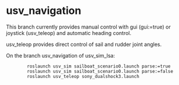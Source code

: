 # usv_navigation

This branch currently provides manual control with gui (gui:=true) or joystick (usv_teleop) and automatic heading control.

usv_teleop provides direct control of sail and rudder joint angles.

On the branch usv_navigation of usv_sim_lsa:

```
        roslaunch usv_sim sailboat_scenario0.launch parse:=true
        roslaunch usv_sim sailboat_scenario0.launch parse:=false
        roslaunch usv_teleop sony_dualshock3.launch
```